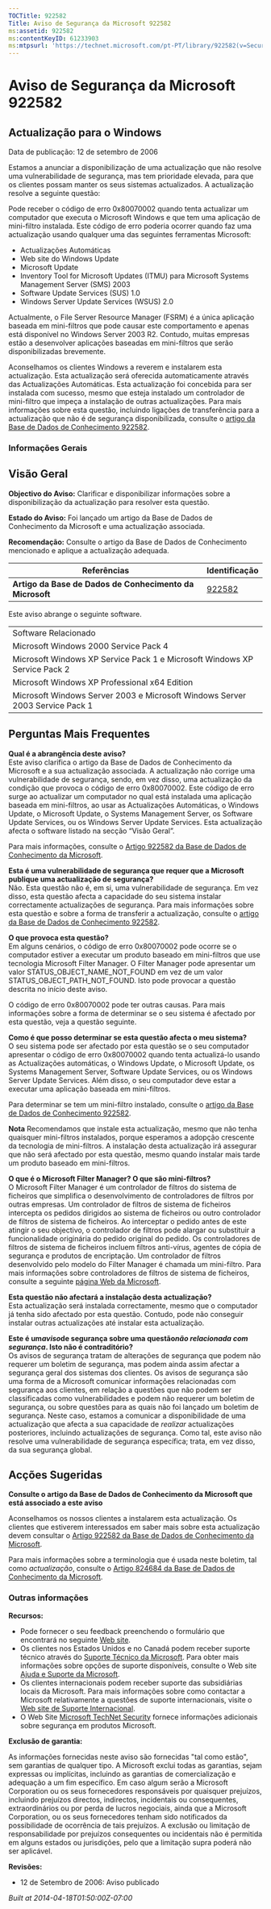 ```yaml
---
TOCTitle: 922582
Title: Aviso de Segurança da Microsoft 922582
ms:assetid: 922582
ms:contentKeyID: 61233903
ms:mtpsurl: 'https://technet.microsoft.com/pt-PT/library/922582(v=Security.10)'
---
```




Aviso de Segurança da Microsoft 922582
======================================

Actualização para o Windows
---------------------------

Data de publicação: 12 de setembro de 2006

Estamos a anunciar a disponibilização de uma actualização que não resolve uma vulnerabilidade de segurança, mas tem prioridade elevada, para que os clientes possam manter os seus sistemas actualizados. A actualização resolve a seguinte questão:

Pode receber o código de erro 0x80070002 quando tenta actualizar um computador que executa o Microsoft Windows e que tem uma aplicação de mini-filtro instalada. Este código de erro poderia ocorrer quando faz uma actualização usando qualquer uma das seguintes ferramentas Microsoft:

-   Actualizações Automáticas
-   Web site do Windows Update
-   Microsoft Update
-   Inventory Tool for Microsoft Updates (ITMU) para Microsoft Systems Management Server (SMS) 2003
-   Software Update Services (SUS) 1.0
-   Windows Server Update Services (WSUS) 2.0

Actualmente, o File Server Resource Manager (FSRM) é a única aplicação baseada em mini-filtros que pode causar este comportamento e apenas está disponível no Windows Server 2003 R2. Contudo, muitas empresas estão a desenvolver aplicações baseadas em mini-filtros que serão disponibilizadas brevemente.

Aconselhamos os clientes Windows a reverem e instalarem esta actualização. Esta actualização será oferecida automaticamente através das Actualizações Automáticas. Esta actualização foi concebida para ser instalada com sucesso, mesmo que esteja instalado um controlador de mini-filtro que impeça a instalação de outras actualizações. Para mais informações sobre esta questão, incluindo ligações de transferência para a actualização que não é de segurança disponibilizada, consulte o [artigo da Base de Dados de Conhecimento 922582](http://support.microsoft.com/kb/922582).

### Informações Gerais

Visão Geral
-----------


**Objectivo do Aviso:** Clarificar e disponibilizar informações sobre a disponibilização da actualização para resolver esta questão.

**Estado do Aviso:** Foi lançado um artigo da Base de Dados de Conhecimento da Microsoft e uma actualização associada.

**Recomendação:** Consulte o artigo da Base de Dados de Conhecimento mencionado e aplique a actualização adequada.

| Referências                                              | Identificação                                    |
|----------------------------------------------------------|--------------------------------------------------|
| **Artigo da Base de Dados de Conhecimento da Microsoft** | [922582](http://support.microsoft.com/kb/922582) |

Este aviso abrange o seguinte software.

|                                                                              |
|------------------------------------------------------------------------------|
| Software Relacionado                                                         |
| Microsoft Windows 2000 Service Pack 4                                        |
| Microsoft Windows XP Service Pack 1 e Microsoft Windows XP Service Pack 2    |
| Microsoft Windows XP Professional x64 Edition                                |
| Microsoft Windows Server 2003 e Microsoft Windows Server 2003 Service Pack 1 |

Perguntas Mais Frequentes
-------------------------


**Qual é a abrangência deste aviso?**  
Este aviso clarifica o artigo da Base de Dados de Conhecimento da Microsoft e a sua actualização associada. A actualização não corrige uma vulnerabilidade de segurança, sendo, em vez disso, uma actualização da condição que provoca o código de erro 0x80070002. Este código de erro surge ao actualizar um computador no qual está instalada uma aplicação baseada em mini-filtros, ao usar as Actualizações Automáticas, o Windows Update, o Microsoft Update, o Systems Management Server, os Software Update Services, ou os Windows Server Update Services. Esta actualização afecta o software listado na secção “Visão Geral”.

Para mais informações, consulte o [Artigo 922582 da Base de Dados de Conhecimento da Microsoft](http://support.microsoft.com/kb/922582).

**Esta é uma vulnerabilidade de segurança que requer que a Microsoft publique uma actualização de segurança?**  
Não. Esta questão não é, em si, uma vulnerabilidade de segurança. Em vez disso, esta questão afecta a capacidade do seu sistema instalar correctamente actualizações de segurança. Para mais informações sobre esta questão e sobre a forma de transferir a actualização, consulte o [artigo da Base de Dados de Conhecimento 922582](http://support.microsoft.com/kb/922582).

**O que provoca esta questão?**  
Em alguns cenários, o código de erro 0x80070002 pode ocorre se o computador estiver a executar um produto baseado em mini-filtros que use tecnologia Microsoft Filter Manager. O Filter Manager pode apresentar um valor STATUS\_OBJECT\_NAME\_NOT\_FOUND em vez de um valor STATUS\_OBJECT\_PATH\_NOT\_FOUND. Isto pode provocar a questão descrita no início deste aviso.

O código de erro 0x80070002 pode ter outras causas. Para mais informações sobre a forma de determinar se o seu sistema é afectado por esta questão, veja a questão seguinte.

**Como é que posso determinar se esta questão afecta o meu sistema?**  
O seu sistema pode ser afectado por esta questão se o seu computador apresentar o código de erro 0x80070002 quando tenta actualizá-lo usando as Actualizações automáticas, o Windows Update, o Microsoft Update, os Systems Management Server, Software Update Services, ou os Windows Server Update Services. Além disso, o seu computador deve estar a executar uma aplicação baseada em mini-filtros.

Para determinar se tem um mini-filtro instalado, consulte o [artigo da Base de Dados de Conhecimento 922582](http://support.microsoft.com/kb/922582).

**Nota** Recomendamos que instale esta actualização, mesmo que não tenha quaisquer mini-filtros instalados, porque esperamos a adopção crescente da tecnologia de mini-filtros. A instalação desta actualização irá assegurar que não será afectado por esta questão, mesmo quando instalar mais tarde um produto baseado em mini-filtros.

**O que é o Microsoft Filter Manager? O que são mini-filtros?**  
O Microsoft Filter Manager é um controlador de filtros do sistema de ficheiros que simplifica o desenvolvimento de controladores de filtros por outras empresas. Um controlador de filtros de sistema de ficheiros intercepta os pedidos dirigidos ao sistema de ficheiros ou outro controlador de filtros de sistema de ficheiros. Ao interceptar o pedido antes de este atingir o seu objectivo, o controlador de filtros pode alargar ou substituir a funcionalidade originária do pedido original do pedido. Os controladores de filtros de sistema de ficheiros incluem filtros anti-vírus, agentes de cópia de segurança e produtos de encriptação. Um controlador de filtros desenvolvido pelo modelo do Filter Manager é chamada um mini-filtro. Para mais informações sobre controladores de filtros de sistema de ficheiros, consulte a seguinte [página Web da Microsoft](http://go.microsoft.com/fwlink/?linkid=72993).

**Esta questão não afectará a instalação desta actualização?**  
Esta actualização será instalada correctamente, mesmo que o computador já tenha sido afectado por esta questão. Contudo, pode não conseguir instalar outras actualizações até instalar esta actualização.

**Este é um*aviso*de segurança sobre uma questão*não relacionada com segurança*. Isto não é contraditório?**  
Os avisos de segurança tratam de alterações de segurança que podem não requerer um boletim de segurança, mas podem ainda assim afectar a segurança geral dos sistemas dos clientes. Os avisos de segurança são uma forma de a Microsoft comunicar informações relacionadas com segurança aos clientes, em relação a questões que não podem ser classificadas como vulnerabilidades e podem não requerer um boletim de segurança, ou sobre questões para as quais não foi lançado um boletim de segurança. Neste caso, estamos a comunicar a disponibilidade de uma actualização que afecta a sua capacidade de *realizar* actualizações posteriores, incluindo actualizações de segurança. Como tal, este aviso não resolve uma vulnerabilidade de segurança específica; trata, em vez disso, da sua segurança global.

Acções Sugeridas
----------------


**Consulte o artigo da Base de Dados de Conhecimento da Microsoft que está associado a este aviso**

Aconselhamos os nossos clientes a instalarem esta actualização. Os clientes que estiverem interessados em saber mais sobre esta actualização devem consultar o [Artigo 922582 da Base de Dados de Conhecimento da Microsoft](http://support.microsoft.com/kb/922582).

Para mais informações sobre a terminologia que é usada neste boletim, tal como *actualização*, consulte o [Artigo 824684 da Base de Dados de Conhecimento da Microsoft](http://support.microsoft.com/kb/824684).

### Outras informações

**Recursos:**

-   Pode fornecer o seu feedback preenchendo o formulário que encontrará no seguinte [Web site](https://support.microsoft.com/common/survey.aspx?scid=sw;en;1257&amp;showpage=1&amp;ws=technet&amp;sd=tech).
-   Os clientes nos Estados Unidos e no Canadá podem receber suporte técnico através do [Suporte Técnico da Microsoft](http://go.microsoft.com/fwlink/?linkid=21131). Para obter mais informações sobre opções de suporte disponíveis, consulte o Web site [Ajuda e Suporte da Microsoft](http://support.microsoft.com/).
-   Os clientes internacionais podem receber suporte das subsidiárias locais da Microsoft. Para mais informações sobre como contactar a Microsoft relativamente a questões de suporte internacionais, visite o [Web site de Suporte Internacional](http://go.microsoft.com/fwlink/?linkid=21155).
-   O Web Site [Microsoft TechNet Security](http://go.microsoft.com/fwlink/?linkid=21132) fornece informações adicionais sobre segurança em produtos Microsoft.

**Exclusão de garantia:**

As informações fornecidas neste aviso são fornecidas "tal como estão", sem garantias de qualquer tipo. A Microsoft exclui todas as garantias, sejam expressas ou implícitas, incluindo as garantias de comercialização e adequação a um fim específico. Em caso algum serão a Microsoft Corporation ou os seus fornecedores responsáveis por quaisquer prejuízos, incluindo prejuízos directos, indirectos, incidentais ou consequentes, extraordinários ou por perda de lucros negociais, ainda que a Microsoft Corporation, ou os seus fornecedores tenham sido notificados da possibilidade de ocorrência de tais prejuízos. A exclusão ou limitação de responsabilidade por prejuízos consequentes ou incidentais não é permitida em alguns estados ou jurisdições, pelo que a limitação supra poderá não ser aplicável.

**Revisões:**

-   12 de Setembro de 2006: Aviso publicado

*Built at 2014-04-18T01:50:00Z-07:00*
